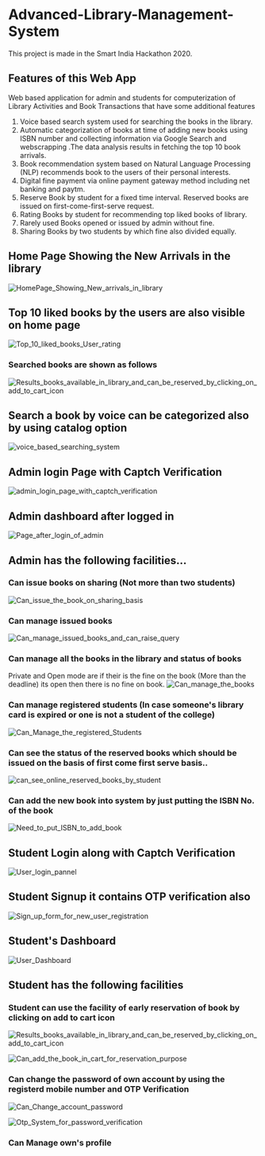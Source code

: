 # Advanced-Library-Management-System
This project is made in the Smart India Hackathon 2020.

## Features of this Web App
Web based application for admin and students for computerization of Library Activities and Book Transactions that have some additional features 


1. Voice based search system used for searching the books in the library.
2. Automatic categorization of books at time of adding new books using ISBN number and collecting information via Google Search and webscrapping .The data analysis results in fetching the top 10 book arrivals.
3. Book recommendation system based on Natural Language Processing (NLP) recommends book to the users of their personal interests.
4. Digital fine payment via online payment gateway method including net banking and paytm.
5. Reserve Book by student for a fixed time interval. Reserved books are issued on first-come-first-serve request. 
6. Rating Books by student for recommending top liked books of library.
7. Rarely used Books opened or issued by admin without fine.
8. Sharing Books by two students by which fine also divided equally.

## Home Page Showing the New Arrivals in the library

![HomePage_Showing_New_arrivals_in_library](https://user-images.githubusercontent.com/39858354/89031326-ea991700-d34f-11ea-8a4c-81c84f5d4352.PNG)

## Top 10 liked books by the users are also visible on home page
![Top_10_liked_books_User_rating](https://user-images.githubusercontent.com/39858354/89031808-d86ba880-d350-11ea-80d0-20031b2db85d.PNG)

### Searched books are shown as follows
![Results_books_available_in_library_and_can_be_reserved_by_clicking_on_add_to_cart_icon](https://user-images.githubusercontent.com/39858354/89031937-22548e80-d351-11ea-8664-e836765f3d50.PNG)

## Search a book by voice can be categorized also by using catalog option
![voice_based_searching_system](https://user-images.githubusercontent.com/39858354/89031508-3e0b6500-d350-11ea-93ec-ae6dfbab8080.PNG)

## Admin login Page with Captch Verification
![admin_login_page_with_captch_verification](https://user-images.githubusercontent.com/39858354/89032030-59c33b00-d351-11ea-8b6d-e48b32cf294e.PNG)

## Admin dashboard after logged in
![Page_after_login_of_admin](https://user-images.githubusercontent.com/39858354/89032078-7b242700-d351-11ea-97e9-e0caf0786843.PNG)

## Admin has the following facilities...

### Can issue books on sharing (Not more than two students)
![Can_issue_the_book_on_sharing_basis](https://user-images.githubusercontent.com/39858354/89032346-14533d80-d352-11ea-955e-3760621b5c83.PNG)

### Can manage issued books
![Can_manage_issued_books_and_can_raise_query](https://user-images.githubusercontent.com/39858354/89032444-50869e00-d352-11ea-8ecb-c80b50463e6d.PNG)


### Can manage all the books in the library and status of books
Private and Open mode are if their is the fine on the book (More than the deadline) its open then there is no fine on book.
![Can_manage_the_books](https://user-images.githubusercontent.com/39858354/89032622-ac512700-d352-11ea-92c3-e7345665af90.PNG)

### Can manage registered students (In case someone's library card is expired or one is not a student of the college)
![Can_Manage_the_registered_Students](https://user-images.githubusercontent.com/39858354/89032819-14a00880-d353-11ea-94e3-5643c92ec3ab.PNG)

### Can see the status of the reserved books which should be issued on the basis of first come first serve basis..
![can_see_online_reserved_books_by_student](https://user-images.githubusercontent.com/39858354/89032950-5af56780-d353-11ea-96de-0e5ad3b99f51.PNG)

### Can add the new book into system by just putting the ISBN No. of the book
![Need_to_put_ISBN_to_add_book](https://user-images.githubusercontent.com/39858354/89033107-bc1d3b00-d353-11ea-9d5a-a6b62f1b2154.PNG)

## Student Login along with Captch Verification
![User_login_pannel](https://user-images.githubusercontent.com/39858354/89033339-364dbf80-d354-11ea-9870-7a4e5c3b989a.PNG)

## Student Signup it contains OTP verification also
![Sign_up_form_for_new_user_registration](https://user-images.githubusercontent.com/39858354/89033407-567d7e80-d354-11ea-82f2-29bc2bea04f6.PNG)

## Student's Dashboard
![User_Dashboard](https://user-images.githubusercontent.com/39858354/89033499-80cf3c00-d354-11ea-824b-3147cb718e6e.PNG)

## Student has the following facilities

### Student can use the facility of early reservation of book by clicking on add to cart icon
![Results_books_available_in_library_and_can_be_reserved_by_clicking_on_add_to_cart_icon](https://user-images.githubusercontent.com/39858354/89033795-37cbb780-d355-11ea-84b9-a2c8490bd306.PNG)

![Can_add_the_book_in_cart_for_reservation_purpose](https://user-images.githubusercontent.com/39858354/89033678-f935fd00-d354-11ea-81a0-9560691ec395.PNG)

### Can change the password of own account by using the registerd mobile number and OTP Verification
![Can_Change_account_password](https://user-images.githubusercontent.com/39858354/89033884-71042780-d355-11ea-81fc-629536864cb5.PNG)

![Otp_System_for_password_verification](https://user-images.githubusercontent.com/39858354/89033886-72355480-d355-11ea-8294-4d47929e89b7.PNG)

### Can Manage own's profile


